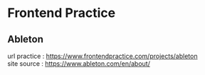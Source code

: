 # Frontend Practice

## Ableton

url practice : https://www.frontendpractice.com/projects/ableton  
site source : https://www.ableton.com/en/about/
